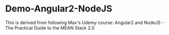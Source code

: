 # Demo-Angular2-NodeJS
This is derived from following Max's Udemy course: Angular2 and NodeJS - The Practical Guide to the MEAN 
Stack 2.0

